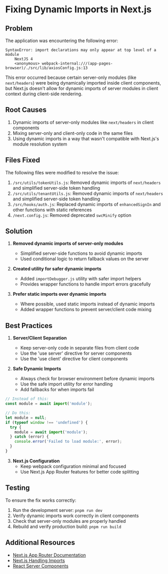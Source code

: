 # Fixing Dynamic Imports in Next.js

## Problem

The application was encountering the following error:

```
SyntaxError: import declarations may only appear at top level of a module
    NextJS 4
    <anonymous> webpack-internal:///(app-pages-browser)/./src/lib/axiosConfig.js:13
```

This error occurred because certain server-only modules (like `next/headers`) were being dynamically imported inside client components, but Next.js doesn't allow for dynamic imports of server modules in client context during client-side rendering.

## Root Causes

1. Dynamic imports of server-only modules like `next/headers` in client components
2. Mixing server-only and client-only code in the same files
3. Using dynamic imports in a way that wasn't compatible with Next.js's module resolution system

## Files Fixed

The following files were modified to resolve the issue:

1. `/src/utils/tokenUtils.js`: Removed dynamic imports of `next/headers` and simplified server-side token handling
2. `/src/utils/tenantUtils.js`: Removed dynamic imports of `next/headers` and simplified server-side token handling
3. `/src/hooks/auth.js`: Replaced dynamic imports of `enhancedSignIn` and other functions with static references
4. `/next.config.js`: Removed deprecated `swcMinify` option

## Solution

1. **Removed dynamic imports of server-only modules**
   - Simplified server-side functions to avoid dynamic imports
   - Used conditional logic to return fallback values on the server

2. **Created utility for safer dynamic imports**
   - Added `importDebugger.js` utility with safer import helpers
   - Provides wrapper functions to handle import errors gracefully

3. **Prefer static imports over dynamic imports**
   - Where possible, used static imports instead of dynamic imports
   - Added wrapper functions to prevent server/client code mixing

## Best Practices

1. **Server/Client Separation**
   - Keep server-only code in separate files from client code
   - Use the 'use server' directive for server components
   - Use the 'use client' directive for client components

2. **Safe Dynamic Imports**
   - Always check for browser environment before dynamic imports
   - Use the safe import utility for error handling
   - Add fallbacks for when imports fail

```javascript
// Instead of this:
const module = await import('module');

// Do this:
let module = null;
if (typeof window !== 'undefined') {
  try {
    module = await import('module');
  } catch (error) {
    console.error('Failed to load module:', error);
  }
}
```

3. **Next.js Configuration**
   - Keep webpack configuration minimal and focused
   - Use Next.js App Router features for better code splitting

## Testing

To ensure the fix works correctly:

1. Run the development server: `pnpm run dev`
2. Verify dynamic imports work correctly in client components
3. Check that server-only modules are properly handled
4. Rebuild and verify production build: `pnpm run build`

## Additional Resources

- [Next.js App Router Documentation](https://nextjs.org/docs/app)
- [Next.js Handling Imports](https://nextjs.org/docs/architecture/nextjs-compiler)
- [React Server Components](https://nextjs.org/docs/app/building-your-application/rendering/server-components)